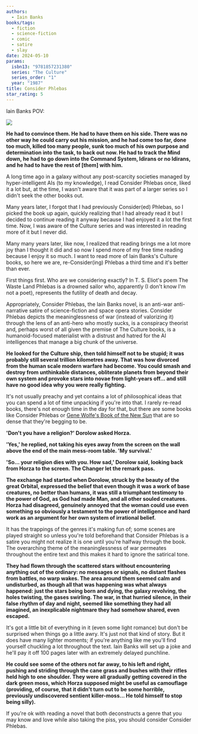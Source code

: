 ```yaml
---
authors:
  - Iain Banks
books/tags:
  - fiction
  - science-fiction
  - comic
  - satire
  - slay
date: 2024-05-10
params:
  isbn13: "9781857231380"
  series: "The Culture"
  series_order: "1"
  year: "1987"
title: Consider Phlebas
star_rating: 5
---
```

Iain Banks POV:

![](peaked)

<!--more-->

**He had to convince them. He had to have them on his side. There was no other way he could carry out his mission, and he had come too far, done too much, killed too many people, sunk too much of his own purpose and determination into the task, to back out now. He had to track the Mind down, he had to go down into the Command System, Idirans or no Idirans, and he had to have the rest of [them] with him.**

A long time ago in a galaxy without any post-scarcity societies managed by hyper-intelligent AIs (to my knowledge), I read Consider Phlebas once, liked it a lot but, at the time, I wasn't aware that it was part of a larger series so I didn't seek the other books out.

Many years later, I forgot that I had previously Consider(ed) Phlebas, so I picked the book up again, quickly realizing that I had already read it but I decided to continue reading it anyway because I had enjoyed it a lot the first time. Now, I was aware of the Culture series and was interested in reading more of it but I never did.

Many many years later, like now, I realized that reading brings me a lot more joy than I thought it did and so now I spend more of my free time reading because I enjoy it so much. I want to read more of Iain Banks's Culture books, so here we are, re-Consider(ing) Phlebas a third time and it's better than ever.

First things first. Who are we considering exactly? In T. S. Eliot's poem The Waste Land Phlebas is a drowned sailor who, apparently (I don't know I'm not a poet), represents the futility of death and decay.

Appropriately, Consider Phlebas, the Iain Banks novel, is an anti-war anti-narrative satire of science-fiction and space opera stories. Consider Phlebas depicts the meaninglessness of war (instead of valorizing it) through the lens of an anti-hero who mostly sucks, is a conspiracy theorist and, perhaps worst of all given the premise of The Culture books, is a humanoid-focused materialist with a distrust and hatred for the AI intelligences that manage a big chunk of the universe.

**He looked for the Culture ship, then told himself not to be stupid; it was probably still several trillion kilometres away. That was how divorced from the human scale modern warfare had become. You could smash and destroy from unthinkable distances, obliterate planets from beyond their own system and provoke stars into novae from light-years off... and still have no good idea why you were really fighting.**

It's not usually preachy and yet contains a lot of philosophical ideas that you can spend a lot of time unpacking if you're into that. I rarely re-read books, there's not enough time in the day for that, but there are some books like Consider Phlebas or [Gene Wolfe's Book of the New Sun](/books/2024-02-11) that are so dense that they're begging to be.

**'Don't you have a religion?' Dorolow asked Horza.**

**'Yes,' he replied, not taking his eyes away from the screen on the wall above the end of the main mess-room table. 'My survival.'**

**'So... your religion dies with you. How sad,' Dorolow said, looking back from Horza to the screen. The Changer let the remark pass.**

**The exchange had started when Dorolow, struck by the beauty of the great Orbital, expressed the belief that even though it was a work of base creatures, no better than humans, it was still a triumphant testimony to the power of God, as God had made Man, and all other souled creatures. Horza had disagreed, genuinely annoyed that the woman could use even something so obviously a testament to the power of intelligence and hard work as an argument for her own system of irrational belief.**

It has the trappings of the genres it's making fun of; some scenes are played straight so unless you're told beforehand that Consider Phlebas is a satire you might not realize it is one until you're halfway through the book. The overarching theme of the meaninglessness of war permeates throughout the entire text and this makes it hard to ignore the satirical tone.

**They had flown through the scattered stars without encountering anything out of the ordinary: no messages or signals, no distant flashes from battles, no warp wakes. The area around them seemed calm and undisturbed, as though all that was happening was what always happened: just the stars being born and dying, the galaxy revolving, the holes twisting, the gases swirling. The war, in that hurried silence, in their false rhythm of day and night, seemed like something they had all imagined, an inexplicable nightmare they had somehow shared, even escaped.**

It's got a little bit of everything in it (even some light romance) but don't be surprised when things go a little awry. It's just not that kind of story. But it does have many lighter moments; if you're anything like me you'll find yourself chuckling a lot throughout the text. Iain Banks will set up a joke and he'll pay it off 100 pages later with an extremely delayed punchline.

**He could see some of the others not far away, to his left and right, pushing and striding through the cane grass and bushes with their rifles held high to one shoulder. They were all gradually getting covered in the dark green moss, which Horza supposed might be useful as camouflage (providing, of course, that it didn't turn out to be some horrible, previously undiscovered sentient killer-moss... He told himself to stop being silly).**

If you're ok with reading a novel that both deconstructs a genre that you may know and love while also taking the piss, you should consider Consider Phlebas.